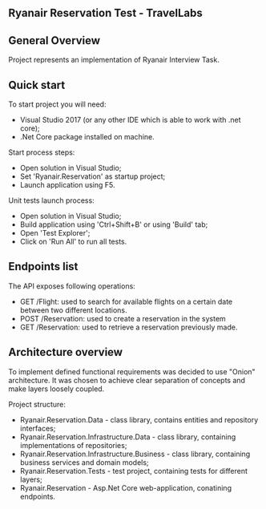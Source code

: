 ﻿## Ryanair Reservation Test - TravelLabs

## General Overview
Project represents an implementation of Ryanair Interview Task.

## Quick start

 To start project you will need:

- Visual Studio 2017 (or any other IDE which is able to work with .net core);
- .Net Core package installed on machine.

Start process steps:

- Open solution in Visual Studio;
- Set 'Ryanair.Reservation' as startup project;
- Launch application using F5.

Unit tests launch process:

- Open solution in Visual Studio;
- Build application using 'Ctrl+Shift+B' or using 'Build' tab;
- Open 'Test Explorer';
- Click on 'Run All' to run all tests.

## Endpoints list

 The API exposes following operations:
 - GET /Flight: used to search for available flights on a certain date between two different locations.
 - POST /Reservation: used to create a reservation in the system
 - GET /Reservation: used to retrieve a reservation previously made.

## Architecture overview

To implement defined functional requirements was decided to use "Onion" architecture.
It was chosen  to achieve clear separation of concepts and make layers loosely coupled.

Project structure:
- Ryanair.Reservation.Data - class library, contains entities and repository interfaces;
- Ryanair.Reservation.Infrastructure.Data - class library, containing implementations of repositories;
- Ryanair.Reservation.Infrastructure.Business - class library, containing business services and domain models;
- Ryanair.Reservation.Tests - test project, containing tests for different layers;
- Ryanair.Reservation - Asp.Net Core web-application, conatining endpoints.